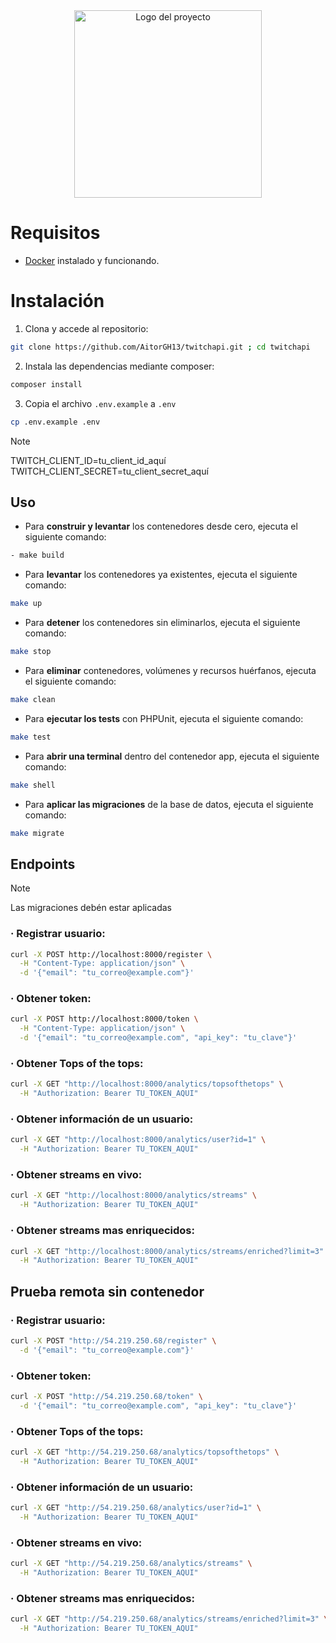 <div align="center">
  <img src="https://github.com/user-attachments/assets/63ad2d03-eca2-47d7-8b8a-6ce283755d3b" alt="Logo del proyecto" width="300">
</div>

# Requisitos
- [Docker](https://www.docker.com/) instalado y funcionando.
# Instalación
1. Clona y accede al repositorio:
```bash
git clone https://github.com/AitorGH13/twitchapi.git ; cd twitchapi
```
2. Instala las dependencias mediante composer:
```bash
composer install
```
3. Copia el archivo `.env.example` a `.env`

```bash
cp .env.example .env
```
> [!NOTE]
> TWITCH_CLIENT_ID=tu_client_id_aquí  
> TWITCH_CLIENT_SECRET=tu_client_secret_aquí
## Uso
- Para **construir y levantar** los contenedores desde cero, ejecuta el siguiente comando:
```bash
- make build
```
- Para **levantar** los contenedores ya existentes, ejecuta el siguiente comando:
```bash
make up
```
- Para **detener** los contenedores sin eliminarlos, ejecuta el siguiente comando:
```bash
make stop
```
- Para **eliminar** contenedores, volúmenes y recursos huérfanos, ejecuta el siguiente comando:
```bash
make clean
```
- Para **ejecutar los tests** con PHPUnit, ejecuta el siguiente comando:
```bash
make test
```
- Para **abrir una terminal** dentro del contenedor app, ejecuta el siguiente comando:
```bash
make shell
```
- Para **aplicar las migraciones** de la base de datos, ejecuta el siguiente comando:
```bash
make migrate
```
## Endpoints 
> [!NOTE]
> Las migraciones debén estar aplicadas
### · Registrar usuario:
```bash
curl -X POST http://localhost:8000/register \
  -H "Content-Type: application/json" \
  -d '{"email": "tu_correo@example.com"}'
```
### · Obtener token:

```bash
curl -X POST http://localhost:8000/token \
  -H "Content-Type: application/json" \
  -d '{"email": "tu_correo@example.com", "api_key": "tu_clave"}'
```
### · Obtener Tops of the tops:
```bash
curl -X GET "http://localhost:8000/analytics/topsofthetops" \
  -H "Authorization: Bearer TU_TOKEN_AQUI"
```
### · Obtener información de un usuario:
```bash
curl -X GET "http://localhost:8000/analytics/user?id=1" \
  -H "Authorization: Bearer TU_TOKEN_AQUI"
```
### · Obtener streams en vivo:
```bash
curl -X GET "http://localhost:8000/analytics/streams" \
  -H "Authorization: Bearer TU_TOKEN_AQUI"
```
### · Obtener streams mas enriquecidos:
```bash
curl -X GET "http://localhost:8000/analytics/streams/enriched?limit=3" \
  -H "Authorization: Bearer TU_TOKEN_AQUI"
```
## Prueba remota sin contenedor
### · Registrar usuario:
```bash
curl -X POST "http://54.219.250.68/register" \
  -d '{"email": "tu_correo@example.com"}'
```
### · Obtener token:
```bash
curl -X POST "http://54.219.250.68/token" \
  -d '{"email": "tu_correo@example.com", "api_key": "tu_clave"}'
```
### · Obtener Tops of the tops:
```bash
curl -X GET "http://54.219.250.68/analytics/topsofthetops" \
  -H "Authorization: Bearer TU_TOKEN_AQUI"
```
### · Obtener información de un usuario:
```bash
curl -X GET "http://54.219.250.68/analytics/user?id=1" \
  -H "Authorization: Bearer TU_TOKEN_AQUI"
```
### · Obtener streams en vivo:
```bash
curl -X GET "http://54.219.250.68/analytics/streams" \
  -H "Authorization: Bearer TU_TOKEN_AQUI"
```
### · Obtener streams mas enriquecidos:
```bash
curl -X GET "http://54.219.250.68/analytics/streams/enriched?limit=3" \
  -H "Authorization: Bearer TU_TOKEN_AQUI"
```
